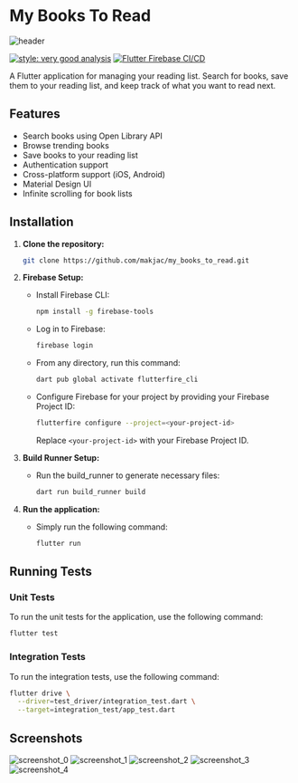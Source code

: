 # My Books To Read

![header][header_image_url]

[![style: very good analysis][very_good_analysis_badge]][very_good_analysis_link]
[![Flutter Firebase CI/CD][ci_badge]][ci_badge_link]

A Flutter application for managing your reading list. Search for books, save them to your reading list, and keep track of what you want to read next.

## Features

- Search books using Open Library API
- Browse trending books
- Save books to your reading list
- Authentication support
- Cross-platform support (iOS, Android)
- Material Design UI
- Infinite scrolling for book lists

## Installation

1. **Clone the repository:**

    ```sh
    git clone https://github.com/makjac/my_books_to_read.git
    ```

2. **Firebase Setup:**

    - Install Firebase CLI:

      ```sh
      npm install -g firebase-tools
      ```

    - Log in to Firebase:

      ```sh
      firebase login
      ```

    - From any directory, run this command:

        ```sh
        dart pub global activate flutterfire_cli
        ```

    - Configure Firebase for your project by providing your Firebase Project ID:

      ```sh
      flutterfire configure --project=<your-project-id>
      ```

      Replace `<your-project-id>` with your Firebase Project ID.

3. **Build Runner Setup:**

    - Run the build_runner to generate necessary files:

      ```sh
      dart run build_runner build
      ```

4. **Run the application:**

    - Simply run the following command:

      ```sh
      flutter run
      ```

## Running Tests

### Unit Tests

To run the unit tests for the application, use the following command:

```sh
flutter test
```

### Integration Tests

To run the integration tests, use the following command:

```sh
flutter drive \
  --driver=test_driver/integration_test.dart \
  --target=integration_test/app_test.dart
```

## Screenshots

![screenshot_0][my_books_to_read_0]
![screenshot_1][my_books_to_read_1]
![screenshot_2][my_books_to_read_2]
![screenshot_3][my_books_to_read_3]
![screenshot_4][my_books_to_read_4]

<!-- end:excluded_rules_table -->

[header_image_url]: https://raw.githubusercontent.com/makjac/images/refs/heads/main/My%20Books%20To%20Read/my_books_to_read.png

[ci_badge]: https://github.com/makjac/my_books_to_read/actions/workflows/build-and-test.yml/badge.svg
[ci_badge_link]: https://github.com/makjac/my_books_to_read/actions/workflows/build-and-test.yml

[very_good_analysis_badge]: https://img.shields.io/badge/style-very_good_analysis-B22C89.svg
[very_good_analysis_link]: https://pub.dev/packages/very_good_analysis

[my_books_to_read_0]: https://raw.githubusercontent.com/makjac/images/refs/heads/main/My%20Books%20To%20Read/my_books_to_read_0.png
[my_books_to_read_1]: https://raw.githubusercontent.com/makjac/images/refs/heads/main/My%20Books%20To%20Read/my_books_to_read_1.png
[my_books_to_read_2]: https://raw.githubusercontent.com/makjac/images/refs/heads/main/My%20Books%20To%20Read/my_books_to_read_2.png
[my_books_to_read_3]: https://raw.githubusercontent.com/makjac/images/refs/heads/main/My%20Books%20To%20Read/my_books_to_read_3.png
[my_books_to_read_4]: https://raw.githubusercontent.com/makjac/images/refs/heads/main/My%20Books%20To%20Read/my_books_to_read_4.png
